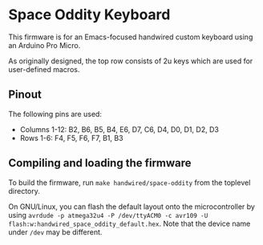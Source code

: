 Space Oddity Keyboard
=====================

This firmware is for an Emacs-focused handwired custom keyboard using an Arduino Pro Micro.

As originally designed, the top row consists of 2u keys which are used for user-defined macros.

## Pinout

The following pins are used:
- Columns 1-12: B2, B6, B5, B4, E6, D7, C6, D4, D0, D1, D2, D3
- Rows 1-6: F4, F5, F6, F7, B1, B3

## Compiling and loading the firmware

To build the firmware, run `make handwired/space-oddity` from the toplevel directory.

On GNU/Linux, you can flash the default layout onto the microcontroller by using `avrdude -p atmega32u4 -P /dev/ttyACM0 -c avr109 -U flash:w:handwired_space_oddity_default.hex`. Note that the device name under `/dev` may be different. 
